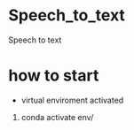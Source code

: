 # Speech_to_text
Speech to text


# how to start
 - virtual enviroment activated
1. conda activate env/